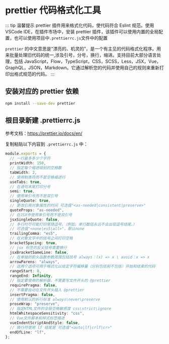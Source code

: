 # prettier 代码格式化工具

::: tip 温馨提示
prettier 插件用来格式化代码，使代码符合 Eslint 规范。使用 VSCode IDE，在插件市场中，安装 prettier 插件，该插件可以使用内置的全局配置，也可以使用项目中`.prettierrc.js`文件中的配置

`prettier` 的中文意思是“漂亮的、机灵的”，是一个有主见的代码格式化程序。用来批量处理旧代码的统一,涉及引号，分号，换行，缩进。支持目前大部分语言处理，包括 JavaScript，Flow，TypeScript，CSS，SCSS，Less，JSX，Vue，GraphQL，JSON，Markdown。它通过解析您的代码并使用自己的规则来重新打印出格式规范的代码。
:::

## 安装对应的 prettier 依赖

```bash
npm install --save-dev prettier
```

## 根目录新建 .prettierrc.js

参考文档：https://prettier.io/docs/en/

复制粘贴以下内容到 `.prettierrc.js` 中：

```ts
module.exports = {
  // 一行最多多少个字符
  printWidth: 150,
  // 指定每个缩进级别的空格数
  tabWidth: 2,
  // 使用制表符而不是空格缩进行
  useTabs: true,
  // 在语句末尾打印分号
  semi: true,
  // 使用单引号而不是双引号
  singleQuote: true,
  // 更改引用对象属性的时间 可选值"<as-needed|consistent|preserve>"
  quoteProps: "as-needed",
  // 在JSX中使用单引号而不是双引号
  jsxSingleQuote: false,
  // 多行时尽可能打印尾随逗号。（例如，单行数组永远不会出现逗号结尾。）
  // 可选值"<none|es5|all>"，默认none
  trailingComma: "es5",
  // 在对象文字中的括号之间打印空格
  bracketSpacing: true,
  // jsx 标签的反尖括号需要换行
  jsxBracketSameLine: false,
  // 在单独的箭头函数参数周围包括括号 always：(x) => x \ avoid：x => x
  arrowParens: "always",
  // 这两个选项可用于格式化以给定字符偏移量（分别包括和不包括）开始和结束的代码
  rangeStart: 0,
  rangeEnd: Infinity,
  // 指定要使用的解析器，不需要写文件开头的 @prettier
  requirePragma: false,
  // 不需要自动在文件开头插入 @prettier
  insertPragma: false,
  // 使用默认的折行标准 always\never\preserve
  proseWrap: "preserve",
  // 指定HTML文件的全局空格敏感度 css\strict\ignore
  htmlWhitespaceSensitivity: "css",
  // Vue文件脚本和样式标签缩进
  vueIndentScriptAndStyle: false,
  // 换行符使用 lf 结尾是 可选值"<auto|lf|crlf|cr>"
  endOfLine: "lf",
};
```
